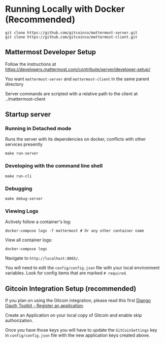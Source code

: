# Running Locally with Docker (Recommended)

```shell
git clone https://github.com/gitcoinco/mattermost-server.git
git clone https://github.com/gitcoinco/mattermost-client.git

```



## Mattermost Developer Setup

Follow the instructions at https://developers.mattermost.com/contribute/server/developer-setup/


You want `mattermost-server` and `mattermost-client` in the same parent directory

Server commands are scripted with a relative path to the client at ../mattermost-client

## Startup server

### Running in Detached mode

Runs the server with its dependencies on docker, conflicts with other services presently  
```shell
make run-server
```

### Developing with the command line shell

```shell
make run-cli
```

### Debugging

```shell
make debug-server
```


### Viewing Logs

Actively follow a container's log:

```shell
docker-compose logs -f mattermost # Or any other container name
```

View all container logs:

```shell
docker-compose logs
```

Navigate to `http://localhost:8065/`.


You will need to edit the `config/config.json` file with your local environment variables. Look for config items that are marked `# required`.

## Gitcoin Integration Setup (recommended)

If you plan on using the Gitcoin integration, please read this first [Django Oauth Toolkit - Register an application](https://django-oauth-toolkit.readthedocs.io/en/latest/rest-framework/getting_started.html#step-3-register-an-application). 

Create an Application on your local copy of Gitcoin and enable skip authorization.

Once you have those keys you will have to update the `GitCoinSettings` key in  `config/config.json` file with the new application keys created above.
